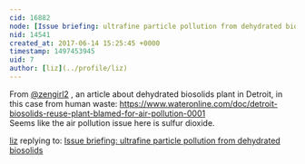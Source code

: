 ```yaml
---
cid: 16882
node: [Issue briefing: ultrafine particle pollution from dehydrated biosolids](../notes/liz/06-14-2017/issue-briefing-ultrafine-particle-pollution-from-dehydrated-biosolids)
nid: 14541
created_at: 2017-06-14 15:25:45 +0000
timestamp: 1497453945
uid: 7
author: [liz](../profile/liz)
---
```


From [@zengirl2](/profile/zengirl2) , an article about dehydrated biosolids plant in Detroit, in this case from human waste: https://www.wateronline.com/doc/detroit-biosolids-reuse-plant-blamed-for-air-pollution-0001  
Seems like the air pollution issue here is sulfur dioxide.

[liz](../profile/liz) replying to: [Issue briefing: ultrafine particle pollution from dehydrated biosolids](../notes/liz/06-14-2017/issue-briefing-ultrafine-particle-pollution-from-dehydrated-biosolids)

